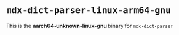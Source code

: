 # `mdx-dict-parser-linux-arm64-gnu`

This is the **aarch64-unknown-linux-gnu** binary for `mdx-dict-parser`
